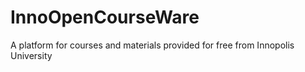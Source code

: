 # InnoOpenCourseWare
A platform for courses and materials provided for free from Innopolis University
